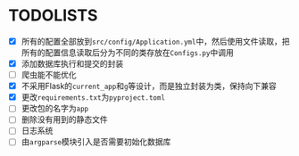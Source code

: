 # TODOLISTS

- [x] 所有的配置全部放到`src/config/Application.yml`中，然后使用文件读取，把所有的配置信息读取后分为不同的类存放在`Configs.py`中调用
- [x] 添加数据库执行和提交的封装
- [ ] 爬虫能不能优化
- [x] 不采用Flask的`current_app`和`g`等设计，而是独立封装为类，保持向下兼容
- [x] 更改`requirements.txt`为`pyproject.toml`
- [ ] 更改包的名字为`app`
- [ ] 删除没有用到的静态文件
- [ ] 日志系统
- [ ] 由`argparse`模块引入是否需要初始化数据库
